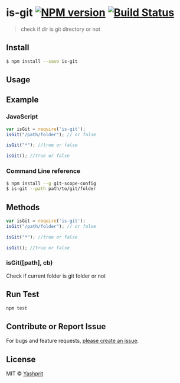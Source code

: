 #  is-git [![NPM version][npm-image]][npm-url] [![Build Status][travis-image]][travis-url]

> check if dir is git directory or not


## Install

```sh
$ npm install --save is-git
```

## Usage


## Example

### JavaScript

```js
var isGit = require('is-git');
isGit("/path/folder"); // or false

isGit("*"); //true or false

isGit(); //true or false
```

### Command Line reference 

```sh
$ npm install --g git-scope-config
$ is-git --path path/to/git/folder
```

## Methods

```js
var isGit = require('is-git');
isGit("/path/folder"); // or false

isGit("*"); //true or false

isGit(); //true or false
```

### isGit([path], cb)

Check if current folder is git folder or not


## Run Test
```sh
npm test
```

## Contribute or Report Issue
For bugs and feature requests, [please create an issue][issue-url].


## License

MIT © [Yashprit](yashprit.github.io)

[issue-url]: https://github.com/yashprit/is-git/issues
[npm-url]: https://npmjs.org/package/is-git
[npm-image]: https://badge.fury.io/js/is-git.svg
[travis-url]: https://travis-ci.org/yashprit/is-git
[travis-image]: https://travis-ci.org/yashprit/is-git.svg?branch=master
